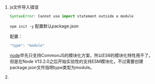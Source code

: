 1. js文件导入错误

   ```js
   SyntaxError: Cannot use import statement outside a module
   ```

   `npm init -y` 配置默认package.json

   配置：

   ```js
   "type": "module"
   ```

   [node](https://so.csdn.net/so/search?q=node&spm=1001.2101.3001.7020)早先只支持CommonJS的模块化方案，所以ES6的模块化特性用不了。但是在Node V13.2.0之后开始实验性的支持ESM模块化，不过需要创建package.json文件指明type类型为module。

2. 